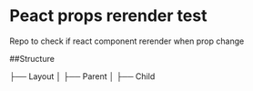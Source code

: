 # Peact props rerender test
Repo to check if react component rerender when prop change

##Structure

├── Layout
│   ├── Parent
│       ├── Child
